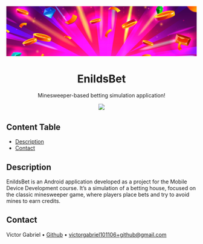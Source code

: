 <img alt="Bet" src="public/images/readme.banner.jpg" />

<h1 align="center">
    EnildsBet
</h1>

<p align="center">
    Minesweeper-based betting simulation application!
</p>

<p align="center">
  <a href="https://skillicons.dev">
    <img src="https://skillicons.dev/icons?i=androidstudio,java" />
  </a>
</p>

## Content Table

- [Description](#description)
- [Contact](#contact)

## Description

EnildsBet is an Android application developed as a project for the Mobile Device Development course. It’s a simulation of a betting house, focused on the classic minesweeper game, where players place bets and try to avoid mines to earn credits.

## Contact

Victor Gabriel • [Github](https://github.com/Victor101106/) • victorgabriel101106+github@gmail.com
